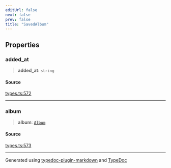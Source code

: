 ```yaml
---
editUrl: false
next: false
prev: false
title: "SavedAlbum"
---
```


## Properties

### added\_at

> **added\_at**: `string`

#### Source

[types.ts:572](https://github.com/fostertheweb/spotify-web-sdk/blob/eb6b780/src/types.ts#L572)

***

### album

> **album**: [`Album`](/api/interfaces/album/)

#### Source

[types.ts:573](https://github.com/fostertheweb/spotify-web-sdk/blob/eb6b780/src/types.ts#L573)

***

Generated using [typedoc-plugin-markdown](https://www.npmjs.com/package/typedoc-plugin-markdown) and [TypeDoc](https://typedoc.org/)
